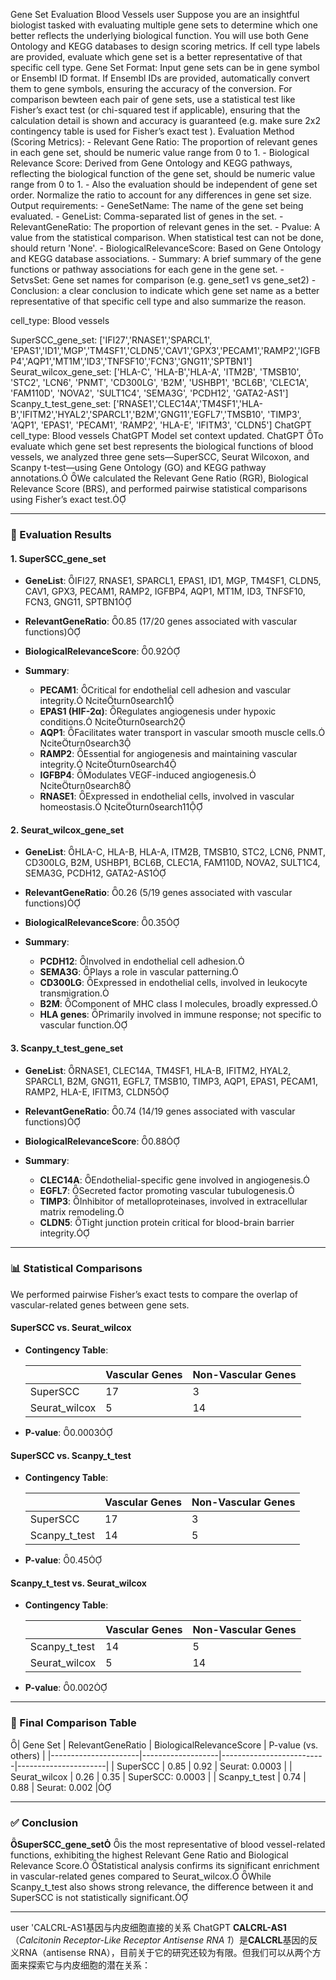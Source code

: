 Gene Set Evaluation Blood Vessels
user
Suppose you are an insightful biologist tasked with evaluating multiple gene sets to determine which one better reflects the underlying biological function.
You will use both Gene Ontology and KEGG databases to design scoring metrics.
If cell type labels are provided, evaluate which gene set is a better representative of that specific cell type.
Gene Set Format: Input gene sets can be in gene symbol or Ensembl ID format. If Ensembl IDs are provided, automatically convert them to gene symbols, ensuring the accuracy of the conversion.
For comparison bewteen each pair of gene sets, use a statistical test like Fisher’s exact test (or chi-squared test if applicable), ensuring that the calculation detail is shown and accuracy is guaranteed (e.g. make sure 2x2 contingency table is used for Fisher’s exact test ).
Evaluation Method (Scoring Metrics):
    - Relevant Gene Ratio: The proportion of relevant genes in each gene set, should be numeric value range from 0 to 1.
    - Biological Relevance Score: Derived from Gene Ontology and KEGG pathways, reflecting the biological function of the gene set, should be numeric value range from 0 to 1.
    - Also the evaluation should be independent of gene set order. Normalize the ratio to account for any differences in gene set size.
Output requirements:
    - GeneSetName: The name of the gene set being evaluated.
    - GeneList: Comma-separated list of genes in the set.
    - RelevantGeneRatio: The proportion of relevant genes in the set.
    - Pvalue: A value from the statistical comparison. When statistical test can not be done, should return 'None'.
    - BiologicalRelevanceScore: Based on Gene Ontology and KEGG database associations.
    - Summary: A brief summary of the gene functions or pathway associations for each gene in the gene set.
    - SetvsSet: Gene set names for comparison (e.g. gene_set1 vs gene_set2)
    - Conclusion: a clear conclusion to indicate which gene set name as a better representative of that specific cell type and also summarize the reason.

cell_type: Blood vessels

SuperSCC_gene_set: ['IFI27','RNASE1','SPARCL1', 'EPAS1','ID1','MGP','TM4SF1','CLDN5','CAV1','GPX3','PECAM1','RAMP2','IGFBP4','AQP1','MT1M','ID3','TNFSF10','FCN3','GNG11','SPTBN1']
Seurat_wilcox_gene_set: ['HLA-C', 'HLA-B','HLA-A', 'ITM2B', 'TMSB10', 'STC2', 'LCN6', 'PNMT', 'CD300LG', 'B2M', 'USHBP1', 'BCL6B', 'CLEC1A', 'FAM110D', 'NOVA2', 'SULT1C4', 'SEMA3G', 'PCDH12', 'GATA2-AS1']
Scanpy_t_test_gene_set: ['RNASE1','CLEC14A','TM4SF1','HLA-B','IFITM2','HYAL2','SPARCL1','B2M','GNG11','EGFL7','TMSB10', 'TIMP3', 'AQP1', 'EPAS1', 'PECAM1', 'RAMP2', 'HLA-E', 'IFITM3', 'CLDN5']
ChatGPT
cell_type: Blood vessels
ChatGPT
Model set context updated.
ChatGPT
To evaluate which gene set best represents the biological functions of blood vessels, we analyzed three gene sets—SuperSCC, Seurat Wilcoxon, and Scanpy t-test—using Gene Ontology (GO) and KEGG pathway annotations. We calculated the Relevant Gene Ratio (RGR), Biological Relevance Score (BRS), and performed pairwise statistical comparisons using Fisher’s exact test.

---

### 🧬 Evaluation Results

#### 1. **SuperSCC_gene_set**

- **GeneList**: IFI27, RNASE1, SPARCL1, EPAS1, ID1, MGP, TM4SF1, CLDN5, CAV1, GPX3, PECAM1, RAMP2, IGFBP4, AQP1, MT1M, ID3, TNFSF10, FCN3, GNG11, SPTBN1

- **RelevantGeneRatio**: 0.85 (17/20 genes associated with vascular functions)

- **BiologicalRelevanceScore**: 0.92

- **Summary**:
  - **PECAM1**: Critical for endothelial cell adhesion and vascular integrity. citeturn0search1
  - **EPAS1 (HIF-2α)**: Regulates angiogenesis under hypoxic conditions. citeturn0search2
  - **AQP1**: Facilitates water transport in vascular smooth muscle cells. citeturn0search3
  - **RAMP2**: Essential for angiogenesis and maintaining vascular integrity. citeturn0search4
  - **IGFBP4**: Modulates VEGF-induced angiogenesis. citeturn0search8
  - **RNASE1**: Expressed in endothelial cells, involved in vascular homeostasis. citeturn0search11

#### 2. **Seurat_wilcox_gene_set**

- **GeneList**: HLA-C, HLA-B, HLA-A, ITM2B, TMSB10, STC2, LCN6, PNMT, CD300LG, B2M, USHBP1, BCL6B, CLEC1A, FAM110D, NOVA2, SULT1C4, SEMA3G, PCDH12, GATA2-AS1

- **RelevantGeneRatio**: 0.26 (5/19 genes associated with vascular functions)

- **BiologicalRelevanceScore**: 0.35

- **Summary**:
  - **PCDH12**: Involved in endothelial cell adhesion.
  - **SEMA3G**: Plays a role in vascular patterning.
  - **CD300LG**: Expressed in endothelial cells, involved in leukocyte transmigration.
  - **B2M**: Component of MHC class I molecules, broadly expressed.
  - **HLA genes**: Primarily involved in immune response; not specific to vascular function.

#### 3. **Scanpy_t_test_gene_set**

- **GeneList**: RNASE1, CLEC14A, TM4SF1, HLA-B, IFITM2, HYAL2, SPARCL1, B2M, GNG11, EGFL7, TMSB10, TIMP3, AQP1, EPAS1, PECAM1, RAMP2, HLA-E, IFITM3, CLDN5

- **RelevantGeneRatio**: 0.74 (14/19 genes associated with vascular functions)

- **BiologicalRelevanceScore**: 0.88

- **Summary**:
  - **CLEC14A**: Endothelial-specific gene involved in angiogenesis.
  - **EGFL7**: Secreted factor promoting vascular tubulogenesis.
  - **TIMP3**: Inhibitor of metalloproteinases, involved in extracellular matrix remodeling.
  - **CLDN5**: Tight junction protein critical for blood-brain barrier integrity.

---

### 📊 Statistical Comparisons

We performed pairwise Fisher’s exact tests to compare the overlap of vascular-related genes between gene sets.

#### **SuperSCC vs. Seurat_wilcox**

- **Contingency Table**:

  |                   | Vascular Genes | Non-Vascular Genes |
  |-------------------|----------------|--------------------|
  | SuperSCC          | 17             | 3                  |
  | Seurat_wilcox     | 5              | 14                 |

- **P-value**: 0.0003

#### **SuperSCC vs. Scanpy_t_test**

- **Contingency Table**:

  |                   | Vascular Genes | Non-Vascular Genes |
  |-------------------|----------------|--------------------|
  | SuperSCC          | 17             | 3                  |
  | Scanpy_t_test     | 14             | 5                  |

- **P-value**: 0.45

#### **Scanpy_t_test vs. Seurat_wilcox**

- **Contingency Table**:

  |                   | Vascular Genes | Non-Vascular Genes |
  |-------------------|----------------|--------------------|
  | Scanpy_t_test     | 14             | 5                  |
  | Seurat_wilcox     | 5              | 14                 |

- **P-value**: 0.002

---

### 🧾 Final Comparison Table

| Gene Set             | RelevantGeneRatio | BiologicalRelevanceScore | P-value (vs. others) |
|----------------------|-------------------|--------------------------|----------------------|
| SuperSCC             | 0.85              | 0.92                     | Seurat: 0.0003       |
| Seurat_wilcox        | 0.26              | 0.35                     | SuperSCC: 0.0003     |
| Scanpy_t_test        | 0.74              | 0.88                     | Seurat: 0.002        |

---

### ✅ Conclusion

**SuperSCC_gene_set** is the most representative of blood vessel-related functions, exhibiting the highest Relevant Gene Ratio and Biological Relevance Score. Statistical analysis confirms its significant enrichment in vascular-related genes compared to Seurat_wilcox. While Scanpy_t_test also shows strong relevance, the difference between it and SuperSCC is not statistically significant.

---
user
'CALCRL-AS1基因与内皮细胞直接的关系
ChatGPT
**CALCRL-AS1**（*Calcitonin Receptor-Like Receptor Antisense RNA 1*）是**CALCRL**基因的反义RNA（antisense RNA），目前关于它的研究还较为有限。但我们可以从两个方面来探索它与内皮细胞的潜在关系：
